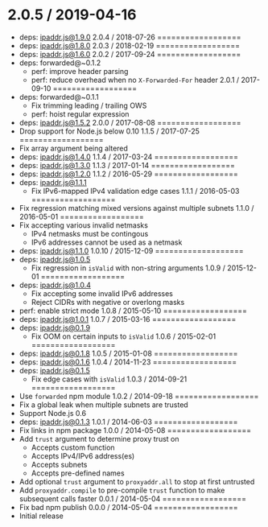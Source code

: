 2.0.5 / 2019-04-16
==================
  * deps: ipaddr.js@1.9.0
2.0.4 / 2018-07-26
==================
  * deps: ipaddr.js@1.8.0
2.0.3 / 2018-02-19
==================
  * deps: ipaddr.js@1.6.0
2.0.2 / 2017-09-24
==================
  * deps: forwarded@~0.1.2
    - perf: improve header parsing
    - perf: reduce overhead when no `X-Forwarded-For` header
2.0.1 / 2017-09-10
==================
  * deps: forwarded@~0.1.1
    - Fix trimming leading / trailing OWS
    - perf: hoist regular expression
  * deps: ipaddr.js@1.5.2
2.0.0 / 2017-08-08
==================
  * Drop support for Node.js below 0.10
1.1.5 / 2017-07-25
==================
  * Fix array argument being altered
  * deps: ipaddr.js@1.4.0
1.1.4 / 2017-03-24
==================
  * deps: ipaddr.js@1.3.0
1.1.3 / 2017-01-14
==================
  * deps: ipaddr.js@1.2.0
1.1.2 / 2016-05-29
==================
  * deps: ipaddr.js@1.1.1
    - Fix IPv6-mapped IPv4 validation edge cases
1.1.1 / 2016-05-03
==================
  * Fix regression matching mixed versions against multiple subnets
1.1.0 / 2016-05-01
==================
  * Fix accepting various invalid netmasks
    - IPv4 netmasks must be contingous
    - IPv6 addresses cannot be used as a netmask
  * deps: ipaddr.js@1.1.0
1.0.10 / 2015-12-09
===================
  * deps: ipaddr.js@1.0.5
    - Fix regression in `isValid` with non-string arguments
1.0.9 / 2015-12-01
==================
  * deps: ipaddr.js@1.0.4
    - Fix accepting some invalid IPv6 addresses
    - Reject CIDRs with negative or overlong masks
  * perf: enable strict mode
1.0.8 / 2015-05-10
==================
  * deps: ipaddr.js@1.0.1
1.0.7 / 2015-03-16
==================
  * deps: ipaddr.js@0.1.9
    - Fix OOM on certain inputs to `isValid`
1.0.6 / 2015-02-01
==================
  * deps: ipaddr.js@0.1.8
1.0.5 / 2015-01-08
==================
  * deps: ipaddr.js@0.1.6
1.0.4 / 2014-11-23
==================
  * deps: ipaddr.js@0.1.5
    - Fix edge cases with `isValid`
1.0.3 / 2014-09-21
==================
  * Use `forwarded` npm module
1.0.2 / 2014-09-18
==================
  * Fix a global leak when multiple subnets are trusted
  * Support Node.js 0.6
  * deps: ipaddr.js@0.1.3
1.0.1 / 2014-06-03
==================
  * Fix links in npm package
1.0.0 / 2014-05-08
==================
  * Add `trust` argument to determine proxy trust on
    * Accepts custom function
    * Accepts IPv4/IPv6 address(es)
    * Accepts subnets
    * Accepts pre-defined names
  * Add optional `trust` argument to `proxyaddr.all` to
    stop at first untrusted
  * Add `proxyaddr.compile` to pre-compile `trust` function
    to make subsequent calls faster
0.0.1 / 2014-05-04
==================
  * Fix bad npm publish
0.0.0 / 2014-05-04
==================
  * Initial release
